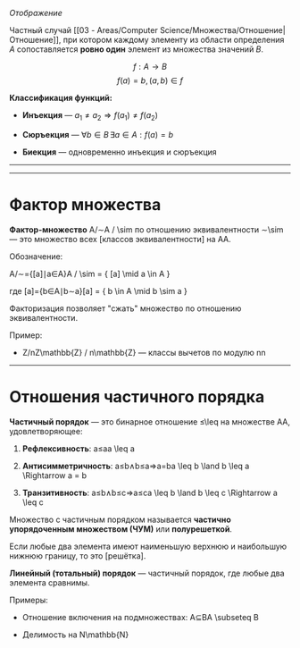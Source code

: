 *Отображение*

Частный случай [[03 - Areas/Computer Science/Множества/Отношение|Отношение]], при котором каждому элементу из области определения $A$ сопоставляется **ровно один** элемент из множества значений $B$.

$$
f : A \rightarrow B
$$
$$
f(a)=b, (a, b) \in f
$$
   
**Классификация функций:**

- **Инъекция** — $a_1 \neq a_2 \Rightarrow f(a_1) \neq f(a_2)$
    
- **Сюръекция** — $\forall b \in B \, \exists a \in A : f(a) = b$
    
- **Биекция** — одновременно инъекция и сюръекция
    

---



---

# Фактор множества

**Фактор-множество** A/∼A / \sim по отношению эквивалентности ∼\sim — это множество всех [классов эквивалентности] на AA.

Обозначение:

A/∼={[a]∣a∈A}A / \sim = \{ [a] \mid a \in A \}

где [a]={b∈A∣b∼a}[a] = \{ b \in A \mid b \sim a \}

Факторизация позволяет "сжать" множество по отношению эквивалентности.

Пример:

- Z/nZ\mathbb{Z} / n\mathbb{Z} — классы вычетов по модулю nn
    

---

# Отношения частичного порядка

**Частичный порядок** — это бинарное отношение ≤\leq на множестве AA, удовлетворяющее:

1. **Рефлексивность**: a≤aa \leq a
    
2. **Антисимметричность**: a≤b∧b≤a⇒a=ba \leq b \land b \leq a \Rightarrow a = b
    
3. **Транзитивность**: a≤b∧b≤c⇒a≤ca \leq b \land b \leq c \Rightarrow a \leq c
    

Множество с частичным порядком называется **частично упорядоченным множеством (ЧУМ)** или **полурешеткой**.

Если любые два элемента имеют наименьшую верхнюю и наибольшую нижнюю границу, то это [решётка].

**Линейный (тотальный) порядок** — частичный порядок, где любые два элемента сравнимы.

Примеры:

- Отношение включения на подмножествах: A⊆BA \subseteq B
    
- Делимость на N\mathbb{N}